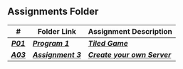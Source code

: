 ##  Assignments Folder

|   #   | Folder Link | Assignment Description |
| :---: | ----------- | ---------------------- |
| ***<a href="https://github.com/kylekgordon/5443-2D-Gordon/tree/main/Assignments/PO1">P01</a>*** | ***<a href="https://github.com/kylekgordon/5443-2D-Gordon/tree/main/Assignments/PO1"> Program 1 </a>*** | ***<a href="https://github.com/kylekgordon/5443-2D-Gordon/tree/main/Assignments/PO1"> Tiled Game</a>*** |
| ***<a href="https://github.com/kylekgordon/5443-2D-Gordon/tree/main/Assignments/A03">A03</a>*** | ***<a href="https://github.com/kylekgordon/5443-2D-Gordon/tree/main/Assignments/A03"> Assignment 3 </a>*** | ***<a href="https://github.com/kylekgordon/5443-2D-Gordon/tree/main/Assignments/A03"> Create your own Server</a>*** |
